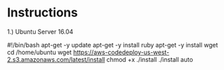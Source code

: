 Instructions
============
1.) Ubuntu Server 16.04

#!/bin/bash
apt-get -y update
apt-get -y install ruby
apt-get -y install wget
cd /home/ubuntu
wget https://aws-codedeploy-us-west-2.s3.amazonaws.com/latest/install
chmod +x ./install
./install auto